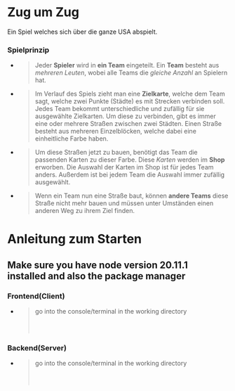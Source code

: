 # Zug um Zug

Ein Spiel welches sich über die ganze USA abspielt.

### Spielprinzip

- > Jeder **Spieler** wird in **ein Team** eingeteilt.
  > Ein **Team** besteht aus _mehreren Leuten_, wobei alle Teams die _gleiche Anzahl_ an Spielern hat.

- > Im Verlauf des Spiels zieht man eine **Zielkarte**, welche dem Team sagt, welche zwei Punkte (Städte) es mit Strecken verbinden soll.
  > Jedes Team bekommt unterschiedliche und zufällig für sie ausgewählte Zielkarten.
  > Um diese zu verbinden, gibt es immer eine oder mehrere Straßen zwischen zwei Städten.
  > Einen Straße besteht aus mehreren Einzelblöcken, welche dabei eine einheitliche Farbe haben.

- > Um diese Straßen jetzt zu bauen, benötigt das Team die passenden Karten zu dieser Farbe.
  > Diese _Karten_ werden im **Shop** erworben.
  > Die Auswahl der Karten im Shop ist für jedes Team anders. Außerdem ist bei jedem Team die Auswahl immer zufällig ausgewählt.

- > Wenn ein Team nun eine Straße baut, können **andere Teams** diese Straße nicht mehr bauen und müssen unter Umständen einen anderen Weg zu ihrem Ziel finden.

# Anleitung zum Starten

## Make sure you have node version 20.11.1 installed and also the package manager

### Frontend(Client)

- > go into the console/terminal in the working directory
  >
  > ```cd ./frontend
  >
  > ```
  >
  > ```npm install
  >
  > ```
  >
  > ```npm run dev
  >
  > ```

### Backend(Server)

- > go into the console/terminal in the working directory
  >
  > ```cd ./backend
  >
  > ```
  >
  > ```npm install
  >
  > ```
  >
  > ```npm run dev
  >
  > ```

